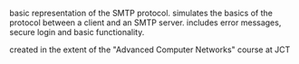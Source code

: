basic representation of the SMTP protocol.
simulates the basics of the protocol between a client and an SMTP server.
includes error messages, secure login and basic functionality.

created in the extent of the "Advanced Computer Networks" course at JCT
